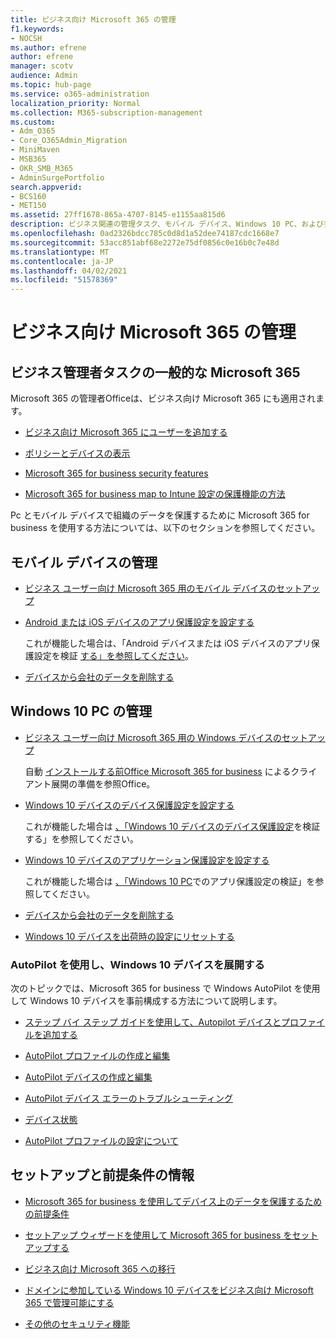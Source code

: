 ```yaml
---
title: ビジネス向け Microsoft 365 の管理
f1.keywords:
- NOCSH
ms.author: efrene
author: efrene
manager: scotv
audience: Admin
ms.topic: hub-page
ms.service: o365-administration
localization_priority: Normal
ms.collection: M365-subscription-management
ms.custom:
- Adm_O365
- Core_O365Admin_Migration
- MiniMaven
- MSB365
- OKR_SMB_M365
- AdminSurgePortfolio
search.appverid:
- BCS160
- MET150
ms.assetid: 27ff1678-865a-4707-8145-e1155aa815d6
description: ビジネス関連の管理タスク、モバイル デバイス、Windows 10 PC、および多くのそのようなタスクの Microsoft 365 の管理について説明します。
ms.openlocfilehash: 0ad2326bdcc785c0d8d1a52dee74187cdc1668e7
ms.sourcegitcommit: 53acc851abf68e2272e75df0856c0e16b0c7e48d
ms.translationtype: MT
ms.contentlocale: ja-JP
ms.lasthandoff: 04/02/2021
ms.locfileid: "51578369"
---
```

# <a name="manage-microsoft-365-for-business"></a>ビジネス向け Microsoft 365 の管理

## <a name="general-microsoft-365-for-business-admin-tasks"></a>ビジネス管理者タスクの一般的な Microsoft 365

Microsoft 365 の管理者Officeは、ビジネス向け Microsoft 365 にも適用されます。 [](/office365/admin/admin-home)

- [ビジネス向け Microsoft 365 にユーザーを追加する](../admin/add-users/add-users.md)
    
- [ポリシーとデバイスの表示](view-policies-and-devices.md)
    
- [Microsoft 365 for business security features](security-features.md)
    
- [Microsoft 365 for business map to Intune 設定の保護機能の方法](map-protection-features-to-intune-settings.md)
    
Pc とモバイル デバイスで組織のデータを保護するために Microsoft 365 for business を使用する方法については、以下のセクションを参照してください。
  
## <a name="manage-mobile-devices"></a>モバイル デバイスの管理

- [ビジネス ユーザー向け Microsoft 365 用のモバイル デバイスのセットアップ](set-up-mobile-devices.md)
    
- [Android または iOS デバイスのアプリ保護設定を設定する](app-protection-settings-for-android-and-ios.md)
    
    これが機能した場合は、「Android デバイスまたは iOS デバイスのアプリ保護設定を検証 [する」を参照してください](validate-settings-on-android-or-ios.md)。 
    
- [デバイスから会社のデータを削除する](remove-company-data.md)
    
## <a name="manage-windows-10-pcs"></a>Windows 10 PC の管理

- [ビジネス ユーザー向け Microsoft 365 用の Windows デバイスのセットアップ](set-up-windows-devices.md)

    自動 [インストールする前Office Microsoft 365 for business](prepare-for-office-client-deployment.md) によるクライアント展開の準備を参照Office。 
    
- [Windows 10 デバイスのデバイス保護設定を設定する](protection-settings-for-windows-10-pcs.md)
    
    これが機能した場合は [、「Windows 10 デバイスのデバイス保護設定](validate-settings-on-windows-10-pcs.md)を検証する」を参照してください。 
    
- [Windows 10 デバイスのアプリケーション保護設定を設定する](protection-settings-for-windows-10-devices.md)
    
    これが機能した場合は [、「Windows 10 PC](validate-protection-settings-on-windows-10-pcs.md)でのアプリ保護設定の検証」を参照してください。 
    
- [デバイスから会社のデータを削除する](remove-company-data.md)
    
- [Windows 10 デバイスを出荷時の設定にリセットする](reset-devices-to-factory-settings.md)
    
### <a name="use-autopilot-to-deploy-windows-10-devices"></a>AutoPilot を使用し、Windows 10 デバイスを展開する

次のトピックでは、Microsoft 365 for business で Windows AutoPilot を使用して Windows 10 デバイスを事前構成する方法について説明します。
  
- [ステップ バイ ステップ ガイドを使用して、Autopilot デバイスとプロファイルを追加する](add-autopilot-devices-and-profile.md)
    
- [AutoPilot プロファイルの作成と編集](create-and-edit-autopilot-profiles.md)
    
- [AutoPilot デバイスの作成と編集](create-and-edit-autopilot-devices.md)
    
- [AutoPilot デバイス エラーのトラブルシューティング](troubleshoot-autopilot-errors.md)
    
- [デバイス状態](device-states.md)
    
- [AutoPilot プロファイルの設定について](autopilot-profile-settings.md)
    
## <a name="set-up-and-prerequisite-information"></a>セットアップと前提条件の情報

- [Microsoft 365 for business を使用してデバイス上のデータを保護するための前提条件](pre-requisites-for-data-protection.md)
    
- [セットアップ ウィザードを使用して Microsoft 365 for business をセットアップする](set-up.md)
    
- [ビジネス向け Microsoft 365 への移行](migrate-to-microsoft-365-business.md)
    
- [ドメインに参加している Windows 10 デバイスをビジネス向け Microsoft 365 で管理可能にする](manage-windows-devices.md)
    
- [その他のセキュリティ機能](security-features.md#additional-security-features)
